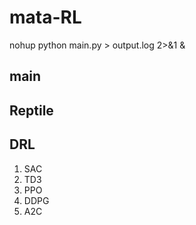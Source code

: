 # mata-RL
nohup python main.py > output.log 2>&1 &

## main

## Reptile

## DRL
1. SAC
2. TD3
3. PPO
4. DDPG
5. A2C

